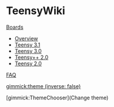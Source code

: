 # TeensyWiki

[Boards]()

  * [Overview](boards/overview.md)
  * [Teensy 3.1](boards/teensy31.md)  
  * [Teensy 3.0](boards/teensy30.md)
  * [Teensy++ 2.0](boards/teensypp.md)
  * [Teensy 2.0](boards/teensy20.md)

[FAQ](faq.md)

<!-- set a default theme -->
[gimmick:theme (inverse: false)](bootstrap)

<!-- show a theme chooser in the menu bar -->
[gimmick:ThemeChooser](Change theme)
